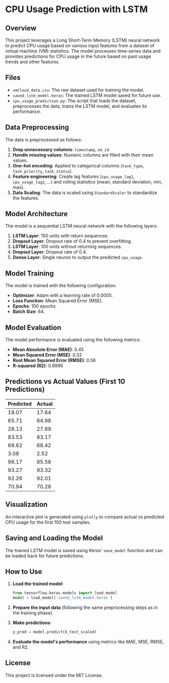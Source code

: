 # CPU Usage Prediction with LSTM

## Overview
This project leverages a Long Short-Term Memory (LSTM) neural network to predict CPU usage based on various input features from a dataset of virtual machine (VM) statistics. The model processes time-series data and provides predictions for CPU usage in the future based on past usage trends and other features.

## Files
- `vmCloud_data.csv`: The raw dataset used for training the model.
- `saved_lstm_model.keras`: The trained LSTM model saved for future use.
- `cpu_usage_prediction.py`: The script that loads the dataset, preprocesses the data, trains the LSTM model, and evaluates its performance.

## Data Preprocessing
The data is preprocessed as follows:
1. **Drop unnecessary columns**: `timestamp`, `vm_id`.
2. **Handle missing values**: Numeric columns are filled with their mean values.
3. **One-hot encoding**: Applied to categorical columns (`task_type`, `task_priority`, `task_status`).
4. **Feature engineering**: Create lag features (`cpu_usage_lag1`, `cpu_usage_lag2`, ...) and rolling statistics (mean, standard deviation, min, max).
5. **Data Scaling**: The data is scaled using `StandardScaler` to standardize the features.

## Model Architecture
The model is a sequential LSTM neural network with the following layers:
1. **LSTM Layer**: 150 units with return sequences.
2. **Dropout Layer**: Dropout rate of 0.4 to prevent overfitting.
3. **LSTM Layer**: 100 units without returning sequences.
4. **Dropout Layer**: Dropout rate of 0.4.
5. **Dense Layer**: Single neuron to output the predicted `cpu_usage`.

## Model Training
The model is trained with the following configuration:
- **Optimizer**: Adam with a learning rate of 0.0005.
- **Loss Function**: Mean Squared Error (MSE).
- **Epochs**: 100 epochs.
- **Batch Size**: 64.

## Model Evaluation
The model performance is evaluated using the following metrics:
- **Mean Absolute Error (MAE)**: 0.45
- **Mean Squared Error (MSE)**: 0.32
- **Root Mean Squared Error (RMSE)**: 0.56
- **R-squared (R2)**: 0.9996

## Predictions vs Actual Values (First 10 Predictions)

| Predicted | Actual |
|-----------|--------|
| 18.07     | 17.64  |
| 65.71     | 64.98  |
| 28.13     | 27.89  |
| 83.53     | 83.17  |
| 68.62     | 68.42  |
| 3.08      | 2.52   |
| 96.17     | 95.58  |
| 93.27     | 93.32  |
| 92.26     | 92.01  |
| 70.94     | 70.28  |

## Visualization
An interactive plot is generated using `plotly` to compare actual vs predicted CPU usage for the first 100 test samples.

## Saving and Loading the Model
The trained LSTM model is saved using Keras' `save_model` function and can be loaded back for future predictions.

## How to Use
1. **Load the trained model**:
    ```python
    from tensorflow.keras.models import load_model
    model = load_model('saved_lstm_model.keras')
    ```

2. **Prepare the input data** (following the same preprocessing steps as in the training phase).

3. **Make predictions**:
    ```python
    y_pred = model.predict(X_test_scaled)
    ```

4. **Evaluate the model's performance** using metrics like MAE, MSE, RMSE, and R2.

## License
This project is licensed under the MIT License.
